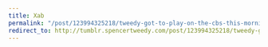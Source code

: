 ```yaml
---
title: Xab
permalink: "/post/123994325218/tweedy-got-to-play-on-the-cbs-this-morning-show"
redirect_to: http://tumblr.spencertweedy.com/post/123994325218/tweedy-got-to-play-on-the-cbs-this-morning-show
---
```


